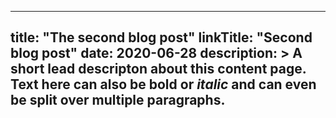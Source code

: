 
---
title: "The second blog post"
linkTitle: "Second blog post"
date: 2020-06-28
description: >
  A short lead descripton about this content page. Text here can also be **bold** or _italic_ and can even be split over multiple paragraphs.
---
